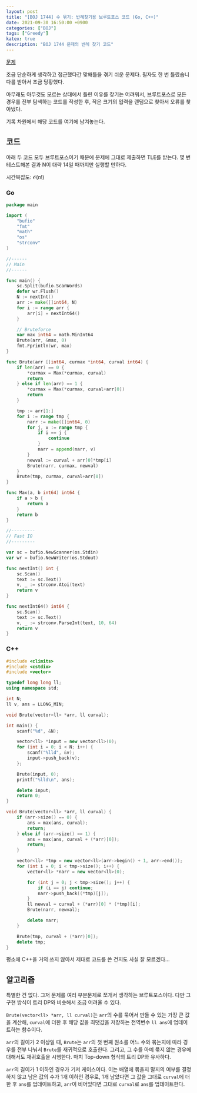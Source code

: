 ```yaml
---
layout: post
title: "[BOJ 1744] 수 묶기: 반례찾기용 브루트포스 코드 (Go, C++)"
date: 2021-09-30 16:50:00 +0900
categories: ["BOJ"]
tags: ["Greedy"]
katex: true
description: "BOJ 1744 문제의 반례 찾기 코드"
---
```


[문제](https://www.acmicpc.net/board/view/75852)

조금 단순하게 생각하고 접근했다간 맞왜틀을 겪기 쉬운 문제다. 필자도 한 번 틀렸습니다를 받아서 조금 당황했다.

아무래도 아무것도 모르는 상태에서 틀린 이유를 찾기는 어려워서, 브루트포스로 모든 경우를 전부 탐색하는 코드를 작성한 후, 작은 크기의 입력을 랜덤으로 찾아서 오류를 찾아냈다.

기록 차원에서 해당 코드를 여기에 남겨놓는다.

## 코드

아래 두 코드 모두 브루트포스이기 때문에 문제에 그대로 제출하면 TLE를 받는다.
몇 번 테스트해본 결과 N이 대략 14일 때까지만 실행할 만하다.

시간복잡도: $\mathcal{O} \left( n ! \right)$

### Go

```go
package main

import (
	"bufio"
	"fmt"
	"math"
	"os"
	"strconv"
)

//------
// Main
//------

func main() {
	sc.Split(bufio.ScanWords)
	defer wr.Flush()
	N := nextInt()
	arr := make([]int64, N)
	for i := range arr {
		arr[i] = nextInt64()
	}

	// Bruteforce
	var max int64 = math.MinInt64
	Brute(arr, &max, 0)
	fmt.Fprintln(wr, max)
}

func Brute(arr []int64, curmax *int64, curval int64) {
	if len(arr) == 0 {
		*curmax = Max(*curmax, curval)
		return
	} else if len(arr) == 1 {
		*curmax = Max(*curmax, curval+arr[0])
		return
	}

	tmp := arr[1:]
	for i := range tmp {
		narr := make([]int64, 0)
		for j, v := range tmp {
			if i == j {
				continue
			}
			narr = append(narr, v)
		}
		newval := curval + arr[0]*tmp[i]
		Brute(narr, curmax, newval)
	}
	Brute(tmp, curmax, curval+arr[0])
}

func Max(a, b int64) int64 {
	if a > b {
		return a
	}
	return b
}

//---------
// Fast IO
//---------

var sc = bufio.NewScanner(os.Stdin)
var wr = bufio.NewWriter(os.Stdout)

func nextInt() int {
	sc.Scan()
	text := sc.Text()
	v, _ := strconv.Atoi(text)
	return v
}

func nextInt64() int64 {
	sc.Scan()
	text := sc.Text()
	v, _ := strconv.ParseInt(text, 10, 64)
	return v
}
```

### C++

```c++
#include <climits>
#include <cstdio>
#include <vector>

typedef long long ll;
using namespace std;

int N;
ll v, ans = LLONG_MIN;

void Brute(vector<ll> *arr, ll curval);

int main() {
    scanf("%d", &N);

    vector<ll> *input = new vector<ll>(0);
    for (int i = 0; i < N; i++) {
        scanf("%lld", &v);
        input->push_back(v);
    };

    Brute(input, 0);
    printf("%lld\n", ans);

    delete input;
    return 0;
}

void Brute(vector<ll> *arr, ll curval) {
    if (arr->size() == 0) {
        ans = max(ans, curval);
        return;
    } else if (arr->size() == 1) {
        ans = max(ans, curval + (*arr)[0]);
        return;
    }

    vector<ll> *tmp = new vector<ll>(arr->begin() + 1, arr->end());
    for (int i = 0; i < tmp->size(); i++) {
        vector<ll> *narr = new vector<ll>(0);

        for (int j = 0; j < tmp->size(); j++) {
            if (i == j) continue;
            narr->push_back((*tmp)[j]);
        }
        ll newval = curval + (*arr)[0] * (*tmp)[i];
        Brute(narr, newval);

        delete narr;
    }

    Brute(tmp, curval + (*arr)[0]);
    delete tmp;
}
```

평소에 C++을 거의 쓰지 않아서 제대로 코드를 쓴 건지도 사실 잘 모르겠다...

## 알고리즘

특별한 건 없다. 그저 문제를 여러 부분문제로 쪼개서 생각하는 브루트포스이다. 다만 그 구현 방식이 트리 DP와 비슷해서 조금 어려울 수 있다.

`Brute(vector<ll> *arr, ll curval)`는 `arr`의 수를 묶어서 만들 수 있는 가장 큰 값을 계산해, `curval`에 더한 후 해당 값을 최댓값을 저장하는 전역변수 `ll ans`에 업데이트하는 함수이다.

`arr`의 길이가 2 이상일 때, `Brute`는 `arr`의 첫 번째 원소를 어느 수와 묶는지에 따라 경우를 전부 나눠서 `Brute`를 재귀적으로 호출한다. 그리고, 그 수를 아예 묶지 않는 경우에 대해서도 재귀호출을 시행한다. 마치 Top-down 형식의 트리 DP와 유사하다.

`arr`의 길이가 1 이하인 경우가 기저 케이스이다. 이는 배열에 묶을지 말지의 여부를 결정하지 않고 남은 값의 수가 1개 이하인 경우로, 1개 남았다면 그 값을 그대로 `curval`에 더한 후 `ans`를 업데이트하고, `arr`이 비어있다면 그대로 `curval`로 `ans`를 업데이트한다.
